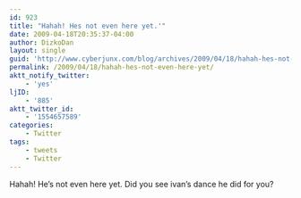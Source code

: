 ```yaml
---
id: 923
title: "Hahah! Hes not even here yet.'"
date: 2009-04-18T20:35:37-04:00
author: DizkoDan
layout: single
guid: 'http://www.cyberjunx.com/blog/archives/2009/04/18/hahah-hes-not-even-here-yet/'
permalink: /2009/04/18/hahah-hes-not-even-here-yet/
aktt_notify_twitter:
    - 'yes'
ljID:
    - '885'
aktt_twitter_id:
    - '1554657589'
categories:
    - Twitter
tags:
    - tweets
    - Twitter
---
```


Hahah! He’s not even here yet. Did you see ivan’s dance he did for you?